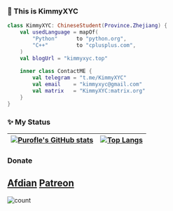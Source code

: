 ### :wave: This is KimmyXYC

```kotlin
class KimmyXYC: ChineseStudent(Province.Zhejiang) {
    val usedLanguage = mapOf(
        "Python"      to "python.org",
        "C++"         to "cplusplus.com",
    )
    val blogUrl = "kimmyxyc.top"
    
    inner class ContactME {
        val telegram = "t.me/KimmyXYC"
        val email    = "kimmyxyc@gmail.com"
        val matrix   = "KimmyXYC:matrix.org"
    }
}
```

### :sparkles: My Status
| [![Purofle's GitHub stats](https://github-readme-stats.vercel.app/api?username=KimmyXYC&show_icons=true&include_all_commits=true&theme=buefy&hide_border=true)](https://github.com/anuraghazra/github-readme-stats) | [![Top Langs](https://github-readme-stats.vercel.app/api/top-langs/?username=KimmyXYC&layout=compact&theme=buefy&hide_border=true)](https://github.com/anuraghazra/github-readme-stats) |
| ---------------- | ---------------- |

### Donate
[Afdian](https://afdian.net/@KimmyXYC)
[Patreon](https://patreon.com/kimmyxyc)
-----

![count](https://count.getloli.com/get/@KimmyXYC?theme=moebooru)
